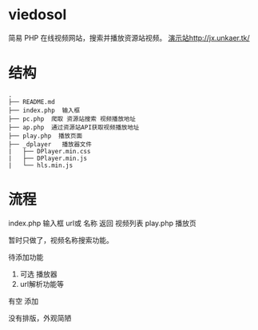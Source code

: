 # viedosol
简易 PHP 在线视频网站，搜索并播放资源站视频。
[演示站http://jx.unkaer.tk/](http://jx.unkaer.tk/)

# 结构
```
.
├── README.md
├── index.php  输入框
├── pc.php  爬取 资源站搜索 视频播放地址
├── ap.php  通过资源站API获取视频播放地址
├── play.php  播放页面
├── _dplayer   播放器文件
|   ├── DPlayer.min.css
|   ├── DPlayer.min.js
|   └── hls.min.js
```
# 流程
index.php
 输入框  url或 名称
返回 视频列表
play.php
 播放页


暂时只做了，视频名称搜索功能。 

待添加功能
 1. 可选 播放器  
 2. url解析功能等
 
 有空 添加

没有排版，外观简陋
